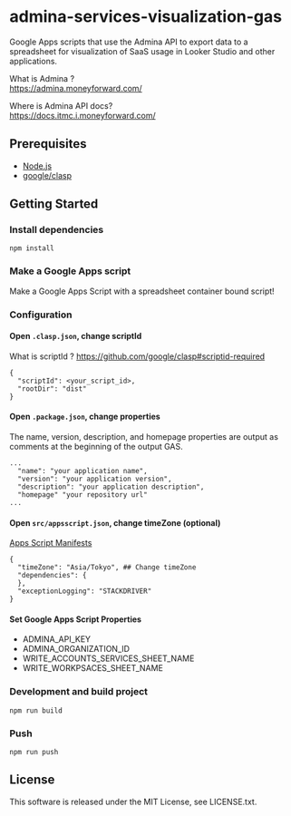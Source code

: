 # admina-services-visualization-gas
Google Apps scripts that use the Admina API to export data to a spreadsheet for visualization of SaaS usage in Looker Studio and other applications.

What is Admina ?  
https://admina.moneyforward.com/

Where is Admina API docs?  
https://docs.itmc.i.moneyforward.com/


## Prerequisites
- [Node.js](https://nodejs.org/)
- [google/clasp](https://github.com/google/clasp)

## Getting Started
### Install dependencies
```
npm install
```

### Make a Google Apps script
Make a Google Apps Script with a spreadsheet container bound script!

### Configuration
#### Open `.clasp.json`, change scriptId
What is scriptId ? https://github.com/google/clasp#scriptid-required
```
{
  "scriptId": <your_script_id>,
  "rootDir": "dist"
}
```

#### Open `.package.json`, change properties
The name, version, description, and homepage properties are output as comments at the beginning of the output GAS.

```
...
  "name": "your application name",
  "version": "your application version",
  "description": "your application description",
  "homepage" "your repository url"
...
```

#### Open `src/appsscript.json`, change timeZone (optional)
[Apps Script Manifests](https://developers.google.com/apps-script/concepts/manifests)
```
{
  "timeZone": "Asia/Tokyo", ## Change timeZone
  "dependencies": {
  },
  "exceptionLogging": "STACKDRIVER"
}
```

#### Set Google Apps Script Properties
- ADMINA_API_KEY
- ADMINA_ORGANIZATION_ID
- WRITE_ACCOUNTS_SERVICES_SHEET_NAME
- WRITE_WORKPSACES_SHEET_NAME


### Development and build project
```
npm run build
```

### Push
```
npm run push
```


## License
This software is released under the MIT License, see LICENSE.txt.
